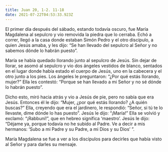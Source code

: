 ```yaml
---
title: Juan 20, 1-2. 11-18
date: 2021-07-22T04:53:33.923Z
---
```

El primer día después del sábado, estando todavía oscuro, fue María Magdalena al sepulcro y vio removida la piedra que lo cerraba. Echó a correr, llegó a la casa donde estaban Simón Pedro y el otro discípulo, a quien Jesús amaba, y les dijo: “Se han llevado del sepulcro al Señor y no sabemos dónde lo habrán puesto”.

María se había quedado llorando junto al sepulcro de Jesús. Sin dejar de llorar, se asomó al sepulcro y vio dos ángeles vestidos de blanco, sentados en el lugar donde había estado el cuerpo de Jesús, uno en la cabecera y el otro junto a los pies. Los ángeles le preguntaron: “¿Por qué estás llorando, mujer?” Ella les contestó: “Porque se han llevado a mi Señor y no sé dónde lo habrán puesto”.

Dicho esto, miró hacia atrás y vio a Jesús de pie, pero no sabía que era Jesús. Entonces él le dijo: “Mujer, ¿por qué estás llorando? ¿A quién buscas?” Ella, creyendo que era el jardinero, le respondió: “Señor, si tú te lo llevaste, dime dónde lo has puesto”. Jesús le dijo: “¡María!” Ella se volvió y exclamó: “¡Rabbuní!”, que en hebreo significa ‘maestro’. Jesús le dijo: “Déjame ya, porque todavía no he subido al Padre. Ve a decir a mis hermanos: ‘Subo a mi Padre y su Padre, a mi Dios y su Dios’ ”.

María Magdalena se fue a ver a los discípulos para decirles que había visto al Señor y para darles su mensaje.